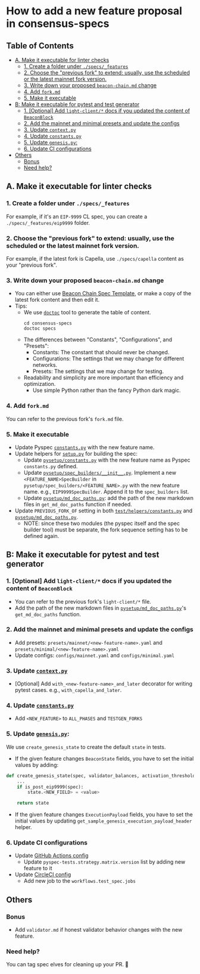 # How to add a new feature proposal in consensus-specs

<!-- START doctoc generated TOC please keep comment here to allow auto update -->
<!-- DON'T EDIT THIS SECTION, INSTEAD RE-RUN doctoc TO UPDATE -->
## Table of Contents

- [A. Make it executable for linter checks](#a-make-it-executable-for-linter-checks)
  - [1. Create a folder under `./specs/_features`](#1-create-a-folder-under-specs_features)
  - [2. Choose the "previous fork" to extend: usually, use the scheduled or the latest mainnet fork version.](#2-choose-the-previous-fork-to-extend-usually-use-the-scheduled-or-the-latest-mainnet-fork-version)
  - [3. Write down your proposed `beacon-chain.md` change](#3-write-down-your-proposed-beacon-chainmd-change)
  - [4. Add `fork.md`](#4-add-forkmd)
  - [5. Make it executable](#5-make-it-executable)
- [B: Make it executable for pytest and test generator](#b-make-it-executable-for-pytest-and-test-generator)
  - [1. [Optional] Add `light-client/*` docs if you updated the content of `BeaconBlock`](#1-optional-add-light-client-docs-if-you-updated-the-content-of-beaconblock)
  - [2. Add the mainnet and minimal presets and update the configs](#2-add-the-mainnet-and-minimal-presets-and-update-the-configs)
  - [3. Update `context.py`](#3-update-contextpy)
  - [4. Update `constants.py`](#4-update-constantspy)
  - [5. Update `genesis.py`:](#5-update-genesispy)
  - [6. Update CI configurations](#6-update-ci-configurations)
- [Others](#others)
  - [Bonus](#bonus)
  - [Need help?](#need-help)

<!-- END doctoc generated TOC please keep comment here to allow auto update -->


## A. Make it executable for linter checks

### 1. Create a folder under `./specs/_features`

For example, if it's an `EIP-9999` CL spec, you can create a `./specs/_features/eip9999` folder.

### 2. Choose the "previous fork" to extend: usually, use the scheduled or the latest mainnet fork version.

For example, if the latest fork is Capella, use `./specs/capella` content as your "previous fork".

### 3. Write down your proposed `beacon-chain.md` change
- You can either use [Beacon Chain Spec Template](./templates/beacon-chain-template.md), or make a copy of the latest fork content and then edit it.
- Tips:
    - We use [`doctoc`](https://www.npmjs.com/package/doctoc) tool to generate the table of content.
        ```
        cd consensus-specs
        doctoc specs
        ```
    - The differences between "Constants", "Configurations", and "Presets":
        - Constants: The constant that should never be changed.
        - Configurations: The settings that we may change for different networks.
        - Presets: The settings that we may change for testing.
    - Readability and simplicity are more important than efficiency and optimization.
        - Use simple Python rather than the fancy Python dark magic.

### 4. Add `fork.md`
You can refer to the previous fork's `fork.md` file.
### 5. Make it executable
- Update Pyspec [`constants.py`](https://github.com/ethereum/consensus-specs/blob/dev/tests/core/pyspec/eth2spec/test/helpers/constants.py) with the new feature name.
- Update helpers for [`setup.py`](https://github.com/ethereum/consensus-specs/blob/dev/setup.py) for building the spec:
    - Update [`pysetup/constants.py`](https://github.com/ethereum/consensus-specs/blob/dev/constants.py) with the new feature name as Pyspec `constants.py` defined.
    - Update [`pysetup/spec_builders/__init__.py`](https://github.com/ethereum/consensus-specs/blob/dev/pysetup/spec_builders/__init__.py). Implement a new `<FEATURE_NAME>SpecBuilder` in `pysetup/spec_builders/<FEATURE_NAME>.py` with the new feature name. e.g., `EIP9999SpecBuilder`. Append it to the `spec_builders` list.
    - Update [`pysetup/md_doc_paths.py`](https://github.com/ethereum/consensus-specs/blob/dev/pysetup/md_doc_paths.py): add the path of the new markdown files in `get_md_doc_paths` function if needed.
- Update `PREVIOUS_FORK_OF` setting in both [`test/helpers/constants.py`](https://github.com/ethereum/consensus-specs/blob/dev/constants.py) and [`pysetup/md_doc_paths.py`](https://github.com/ethereum/consensus-specs/blob/dev/pysetup/md_doc_paths.py).
    - NOTE: since these two modules (the pyspec itself and the spec builder tool) must be separate, the fork sequence setting has to be defined again.

## B: Make it executable for pytest and test generator

### 1. [Optional] Add `light-client/*` docs if you updated the content of `BeaconBlock`
- You can refer to the previous fork's `light-client/*` file.
- Add the path of the new markdown files in [`pysetup/md_doc_paths.py`](https://github.com/ethereum/consensus-specs/blob/dev/pysetup/md_doc_paths.py)'s `get_md_doc_paths` function.

### 2. Add the mainnet and minimal presets and update the configs
- Add presets: `presets/mainnet/<new-feature-name>.yaml` and `presets/minimal/<new-feature-name>.yaml`
- Update configs: `configs/mainnet.yaml` and `configs/minimal.yaml`

### 3. Update [`context.py`](https://github.com/ethereum/consensus-specs/blob/dev/tests/core/pyspec/eth2spec/test/context.py)
- [Optional] Add `with_<new-feature-name>_and_later` decorator for writing pytest cases. e.g., `with_capella_and_later`.

### 4. Update [`constants.py`](https://github.com/ethereum/consensus-specs/blob/dev/tests/core/pyspec/eth2spec/test/helpers/constants.py)
- Add `<NEW_FEATURE>` to `ALL_PHASES` and `TESTGEN_FORKS`

### 5. Update [`genesis.py`](https://github.com/ethereum/consensus-specs/blob/dev/tests/core/pyspec/eth2spec/test/helpers/genesis.py):

We use `create_genesis_state` to create the default `state` in tests.

- If the given feature changes `BeaconState` fields, you have to set the initial values by adding:

```python
def create_genesis_state(spec, validator_balances, activation_threshold):
    ...
    if is_post_eip9999(spec):
        state.<NEW_FIELD> = <value>

    return state
```

- If the given feature changes `ExecutionPayload` fields, you have to set the initial values by updating `get_sample_genesis_execution_payload_header` helper.

### 6. Update CI configurations
- Update [GitHub Actions config](https://github.com/ethereum/consensus-specs/blob/dev/.github/workflows/run-tests.yml)
    - Update `pyspec-tests.strategy.matrix.version` list by adding new feature to it
- Update [CircleCI config](https://github.com/ethereum/consensus-specs/blob/dev/.circleci/config.yml)
    - Add new job to the `workflows.test_spec.jobs`

## Others

### Bonus
- Add `validator.md` if honest validator behavior changes with the new feature.

### Need help?
You can tag spec elves for cleaning up your PR. 🧚
